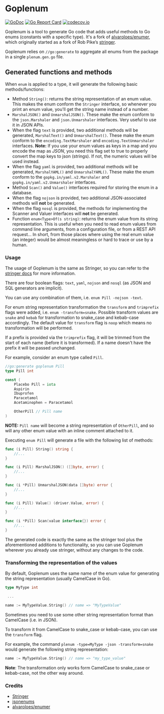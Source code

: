 # Goplenum
[![GoDoc](https://godoc.org/github.com/tucnak/plenum?status.svg)](https://godoc.org/github.com/tucnak/plenum)
[![Go Report Card](https://goreportcard.com/badge/github.com/tucnak/plenum)](https://goreportcard.com/report/github.com/tucnak/plenum)
[![codecov.io](https://codecov.io/gh/tucnak/plenum/coverage.svg)](https://codecov.io/gh/tucnak/plenum)

Goplenum is a tool to generate Go code that adds useful methods to Go enums (constants with a specific type).
It's a fork of [alvaroloes/enumer](https://github.com/alvaroloes/enumer), which originally started as a fork of Rob Pike’s [stringer](https://godoc.org/golang.org/x/tools/cmd/stringer).

Goplenum relies on `//go:generate` to aggregate all enums from the package in a single `plenum.gen.go` file.

## Generated functions and methods
When `enum` is applied to a type, it will generate the following basic methods/functions:
* Method `String()`: returns the string representation of an enum value. This makes the enum conform
the `Stringer` interface, so whenever you print an enum value, you'll get the string name instead of a number.
* `MarshalJSON()` and `UnmarshalJSON()`. These make the enum conform to the `json.Marshaler` and `json.Unmarshaler` interfaces.
Very useful to use it in JSON APIs.
* When the flag `text` is provided, two additional methods will be generated, `MarshalText()` and `UnmarshalText()`. These make
the enum conform to the `encoding.TextMarshaler` and `encoding.TextUnmarshaler` interfaces.
**Note:** If you use your enum values as keys in a map and you encode the map as _JSON_, you need this flag set to true to properly
convert the map keys to json (strings). If not, the numeric values will be used instead.
* When the flag `yaml` is provided, two additional methods will be generated, `MarshalYAML()` and `UnmarshalYAML()`. These make
the enum conform to the `gopkg.in/yaml.v2.Marshaler` and `gopkg.in/yaml.v2.Unmarshaler` interfaces.
* Method `Scan()` and `Value()` interfaces required for storing the enum in a database.
* When the flag `nojson` is provided, two additional JSON-associated methods will **not** be generated.
* When the flag `nosql` is provided, the methods for implementing the Scanner and Valuer interfaces will **not** be generated.
* Function `enum<Type>Of(s string)`: returns the enum value from its string representation. This is useful
when you need to read enum values from command line arguments, from a configuration file, or
from a REST API request... In short, from those places where using the real enum value (an integer) would
be almost meaningless or hard to trace or use by a human.

### Usage

The usage of Goplenum is the same as Stringer, so you can refer to the
[stringer docs](https://godoc.org/golang.org/x/tools/cmd/stringer) for more
information.

There are four boolean flags: `text`, `yaml`, `nojson` and `nosql` (as JSON and
SQL generators are implicit).

You can use any combination of them, i.e. `enum Pill -nojson -text`.

For enum string representation transformation the `transform` and `trimprefix`
flags were added, i.e. `enum -transform=snake`. Possible transform values are
`snake` and `kebab` for transformation to snake_case and kebab-case accordingly.
The default value for `transform` flag is `noop` which means no transformation
will be performed.

If a prefix is provided via the `trimprefix` flag, it will be trimmed from the
start of each name (before it is transformed). If a name doesn't have the prefix
it will be passed unchanged.

For example, consider an enum type called `Pill`.
```go
//go:generate goplenum Pill
type Pill int

const (
	Placebo Pill = iota
	Aspirin
	Ibuprofen
	Paracetamol
	Acetaminophen = Paracetamol

	OtherPill // Pill name
)
```

**NOTE:** `Pill name` will become a string representation of `OtherPill`, and so
will any other enum value with an inline comment attached to it.

Executing `enum Pill` will generate a file with the following list of methods:
```go
func (i Pill) String() string {
	//...
}

func (i Pill) MarshalJSON() ([]byte, error) {
	//...
}

func (i *Pill) UnmarshalJSON(data []byte) error {
	//...
}

func (i Pill) Value() (driver.Value, error) {
	//...
}

func (i *Pill) Scan(value interface{}) error {
	//...
}
```

The generated code is exactly the same as the stringer tool plus the
aforementioned additions to functionality, so you can use Goplenum wherever you
already use stringer, without any changes to the code.

### Transforming the representation of the values
By default, Goplenum uses the same name of the enum value for generating the
string representation (usually CamelCase in Go).

```go
type MyType int

 ...

name := MyTypeValue.String() // name => "MyTypeValue"
```

Sometimes you need to use some other string representation format than CamelCase
(i.e. in JSON).

To transform it from CamelCase to snake_case or kebab-case, you can use the
`transform` flag.

For example, the command `plenum -type=MyType -json -transform=snake` would
generate the following string representation:

```go
name := MyTypeValue.String() // name => "my_type_value"
```
**Note**: The transformation only works form CamelCase to snake_case or
kebab-case, not the other way around.

### Credits
* [Stringer](https://godoc.org/golang.org/x/tools/cmd/stringer)
* [jsonenums](https://github.com/campoy/jsonenums)
* [alvaroloes/enumer](https://github.com/alvaroloes/enumer)
